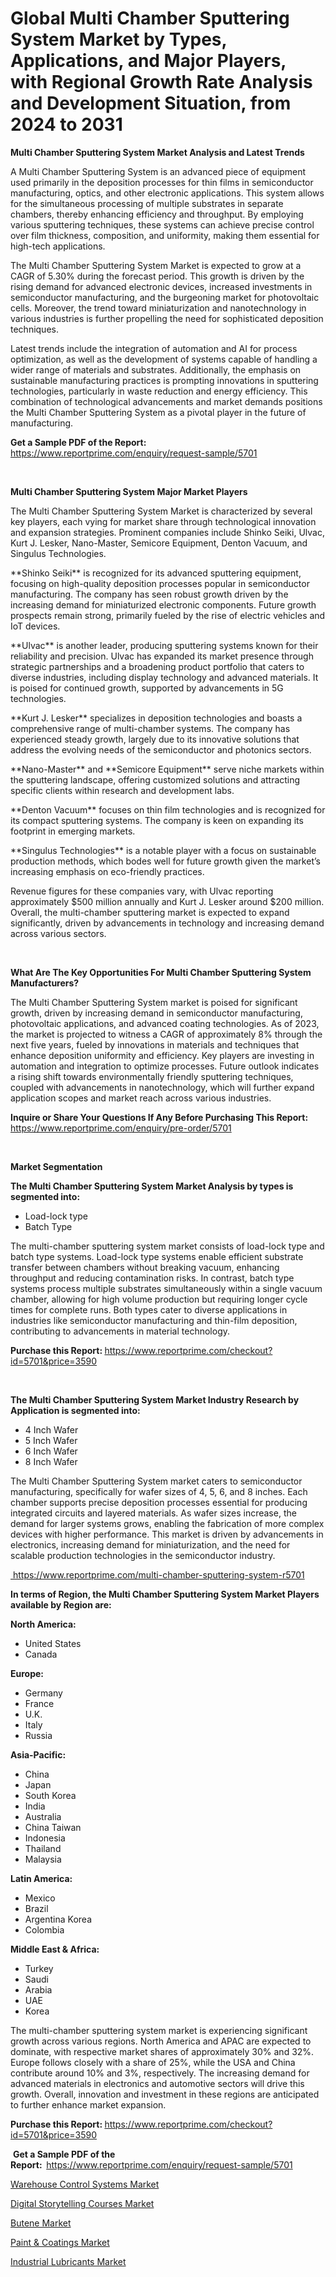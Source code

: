 <p><h1>Global Multi Chamber Sputtering System Market by Types, Applications, and Major Players, with Regional Growth Rate Analysis and Development Situation, from 2024 to 2031</h1></p><p><strong>Multi Chamber Sputtering System Market Analysis and Latest Trends</strong></p>
<p><p>A Multi Chamber Sputtering System is an advanced piece of equipment used primarily in the deposition processes for thin films in semiconductor manufacturing, optics, and other electronic applications. This system allows for the simultaneous processing of multiple substrates in separate chambers, thereby enhancing efficiency and throughput. By employing various sputtering techniques, these systems can achieve precise control over film thickness, composition, and uniformity, making them essential for high-tech applications.</p><p>The Multi Chamber Sputtering System Market is expected to grow at a CAGR of 5.30% during the forecast period. This growth is driven by the rising demand for advanced electronic devices, increased investments in semiconductor manufacturing, and the burgeoning market for photovoltaic cells. Moreover, the trend toward miniaturization and nanotechnology in various industries is further propelling the need for sophisticated deposition techniques.</p><p>Latest trends include the integration of automation and AI for process optimization, as well as the development of systems capable of handling a wider range of materials and substrates. Additionally, the emphasis on sustainable manufacturing practices is prompting innovations in sputtering technologies, particularly in waste reduction and energy efficiency. This combination of technological advancements and market demands positions the Multi Chamber Sputtering System as a pivotal player in the future of manufacturing.</p></p>
<p><strong>Get a Sample PDF of the Report:&nbsp;</strong> <a href="https://www.reportprime.com/enquiry/request-sample/5701?utm_campaign=114&utm_medium=2&utm_source=Github&utm_content=ia&utm_term=15112024&utm_id=multi-chamber-sputtering-system">https://www.reportprime.com/enquiry/request-sample/5701</a></p>
<p>&nbsp;</p>
<p><strong>Multi Chamber Sputtering System Major Market Players</strong></p>
<p><p>The Multi Chamber Sputtering System Market is characterized by several key players, each vying for market share through technological innovation and expansion strategies. Prominent companies include Shinko Seiki, Ulvac, Kurt J. Lesker, Nano-Master, Semicore Equipment, Denton Vacuum, and Singulus Technologies.</p><p>**Shinko Seiki** is recognized for its advanced sputtering equipment, focusing on high-quality deposition processes popular in semiconductor manufacturing. The company has seen robust growth driven by the increasing demand for miniaturized electronic components. Future growth prospects remain strong, primarily fueled by the rise of electric vehicles and IoT devices.</p><p>**Ulvac** is another leader, producing sputtering systems known for their reliability and precision. Ulvac has expanded its market presence through strategic partnerships and a broadening product portfolio that caters to diverse industries, including display technology and advanced materials. It is poised for continued growth, supported by advancements in 5G technologies.</p><p>**Kurt J. Lesker** specializes in deposition technologies and boasts a comprehensive range of multi-chamber systems. The company has experienced steady growth, largely due to its innovative solutions that address the evolving needs of the semiconductor and photonics sectors.</p><p>**Nano-Master** and **Semicore Equipment** serve niche markets within the sputtering landscape, offering customized solutions and attracting specific clients within research and development labs.</p><p>**Denton Vacuum** focuses on thin film technologies and is recognized for its compact sputtering systems. The company is keen on expanding its footprint in emerging markets.</p><p>**Singulus Technologies** is a notable player with a focus on sustainable production methods, which bodes well for future growth given the market’s increasing emphasis on eco-friendly practices.</p><p>Revenue figures for these companies vary, with Ulvac reporting approximately $500 million annually and Kurt J. Lesker around $200 million. Overall, the multi-chamber sputtering market is expected to expand significantly, driven by advancements in technology and increasing demand across various sectors.</p></p>
<p>&nbsp;</p>
<p><strong>What Are The Key Opportunities For Multi Chamber Sputtering System Manufacturers?</strong></p>
<p><p>The Multi Chamber Sputtering System market is poised for significant growth, driven by increasing demand in semiconductor manufacturing, photovoltaic applications, and advanced coating technologies. As of 2023, the market is projected to witness a CAGR of approximately 8% through the next five years, fueled by innovations in materials and techniques that enhance deposition uniformity and efficiency. Key players are investing in automation and integration to optimize processes. Future outlook indicates a rising shift towards environmentally friendly sputtering techniques, coupled with advancements in nanotechnology, which will further expand application scopes and market reach across various industries.</p></p>
<p><strong>Inquire or Share Your Questions If Any Before Purchasing This Report:</strong> <a href="https://www.reportprime.com/enquiry/pre-order/5701?utm_campaign=114&utm_medium=2&utm_source=Github&utm_content=ia&utm_term=15112024&utm_id=multi-chamber-sputtering-system">https://www.reportprime.com/enquiry/pre-order/5701</a></p>
<p>&nbsp;</p>
<p><strong>Market Segmentation</strong></p>
<p><strong>The Multi Chamber Sputtering System Market Analysis by types is segmented into:</strong></p>
<p><ul><li>Load-lock type</li><li>Batch Type</li></ul></p>
<p><p>The multi-chamber sputtering system market consists of load-lock type and batch type systems. Load-lock type systems enable efficient substrate transfer between chambers without breaking vacuum, enhancing throughput and reducing contamination risks. In contrast, batch type systems process multiple substrates simultaneously within a single vacuum chamber, allowing for high volume production but requiring longer cycle times for complete runs. Both types cater to diverse applications in industries like semiconductor manufacturing and thin-film deposition, contributing to advancements in material technology.</p></p>
<p><strong>Purchase this Report:&nbsp;</strong><a href="https://www.reportprime.com/checkout?id=5701&price=3590&utm_campaign=114&utm_medium=2&utm_source=Github&utm_content=ia&utm_term=15112024&utm_id=multi-chamber-sputtering-system">https://www.reportprime.com/checkout?id=5701&price=3590</a></p>
<p>&nbsp;</p>
<p><strong>The Multi Chamber Sputtering System Market Industry Research by Application is segmented into:</strong></p>
<p><ul><li>4 Inch Wafer</li><li>5 Inch Wafer</li><li>6 Inch Wafer</li><li>8 Inch Wafer</li></ul></p>
<p><p>The Multi Chamber Sputtering System market caters to semiconductor manufacturing, specifically for wafer sizes of 4, 5, 6, and 8 inches. Each chamber supports precise deposition processes essential for producing integrated circuits and layered materials. As wafer sizes increase, the demand for larger systems grows, enabling the fabrication of more complex devices with higher performance. This market is driven by advancements in electronics, increasing demand for miniaturization, and the need for scalable production technologies in the semiconductor industry.</p></p>
<p><a href="https://www.reportprime.com/multi-chamber-sputtering-system-r5701?utm_campaign=114&utm_medium=2&utm_source=Github&utm_content=ia&utm_term=15112024&utm_id=multi-chamber-sputtering-system">&nbsp;https://www.reportprime.com/multi-chamber-sputtering-system-r5701</a></p>
<p><strong>In terms of Region, the Multi Chamber Sputtering System Market Players available by Region are:</strong></p>
<p>
    <p> <strong> North America: </strong>
        <ul>
            <li>United States</li>
            <li>Canada</li>
        </ul>
        </p> 
    <p> <strong> Europe: </strong>
        <ul>
            <li>Germany</li>
            <li>France</li>
            <li>U.K.</li>
            <li>Italy</li>
            <li>Russia</li>
        </ul>
        </p> 
    <p> <strong> Asia-Pacific: </strong>
        <ul>
            <li>China</li>
            <li>Japan</li>
            <li>South Korea</li>
            <li>India</li>
            <li>Australia</li>
            <li>China Taiwan</li>
            <li>Indonesia</li>
            <li>Thailand</li>
            <li>Malaysia</li>
        </ul>
        </p> 
    <p> <strong> Latin America: </strong>
        <ul>
            <li>Mexico</li>
            <li>Brazil</li>
            <li>Argentina Korea</li>
            <li>Colombia</li>
        </ul>
        </p> 
    <p> <strong> Middle East & Africa: </strong>
        <ul>
            <li>Turkey</li>
            <li>Saudi</li>
            <li>Arabia</li>
            <li>UAE</li>
            <li>Korea</li>
        </ul>
    </p>
    </p>
<p><p>The multi-chamber sputtering system market is experiencing significant growth across various regions. North America and APAC are expected to dominate, with respective market shares of approximately 30% and 32%. Europe follows closely with a share of 25%, while the USA and China contribute around 10% and 3%, respectively. The increasing demand for advanced materials in electronics and automotive sectors will drive this growth. Overall, innovation and investment in these regions are anticipated to further enhance market expansion.</p></p>
<p><strong>Purchase this Report: </strong><a href="https://www.reportprime.com/checkout?id=5701&price=3590&utm_campaign=114&utm_medium=2&utm_source=Github&utm_content=ia&utm_term=15112024&utm_id=multi-chamber-sputtering-system">https://www.reportprime.com/checkout?id=5701&price=3590</a></p>
<p>&nbsp;<strong>Get a Sample PDF of the Report:&nbsp;&nbsp;</strong><a href="https://www.reportprime.com/enquiry/request-sample/5701?utm_campaign=114&utm_medium=2&utm_source=Github&utm_content=ia&utm_term=15112024&utm_id=multi-chamber-sputtering-system">https://www.reportprime.com/enquiry/request-sample/5701</a></p>
<p><strong></strong></p>
<p><p><a href="https://issuu.com/reportprime-2/docs/warehouse-control-systems-market-si_8d6e71fc9ee3ff?utm_campaign=114&utm_medium=2&utm_source=Github&utm_content=ia&utm_term=15112024&utm_id=multi-chamber-sputtering-system">Warehouse Control Systems Market</a></p><p><a href="https://issuu.com/reportprime-2/docs/digital-storytelling-courses-market_0704bd987c08e8?utm_campaign=114&utm_medium=2&utm_source=Github&utm_content=ia&utm_term=15112024&utm_id=multi-chamber-sputtering-system">Digital Storytelling Courses Market</a></p><p><a href="https://www.linkedin.com/pulse/butene-market-size-share-growth-analysis-type-application-regional-qku7c?utm_campaign=114&utm_medium=2&utm_source=Github&utm_content=ia&utm_term=15112024&utm_id=multi-chamber-sputtering-system">Butene Market</a></p><p><a href="https://www.linkedin.com/pulse/global-paint-coatings-market-focus-product-type-powder-coatingwaterborne-4ywwc?utm_campaign=114&utm_medium=2&utm_source=Github&utm_content=ia&utm_term=15112024&utm_id=multi-chamber-sputtering-system">Paint & Coatings Market</a></p><p><a href="https://www.linkedin.com/pulse/industrial-lubricants-market-growth-outlook-from-2024-2031-vjl6c?utm_campaign=114&utm_medium=2&utm_source=Github&utm_content=ia&utm_term=15112024&utm_id=multi-chamber-sputtering-system">Industrial Lubricants Market</a></p></p>